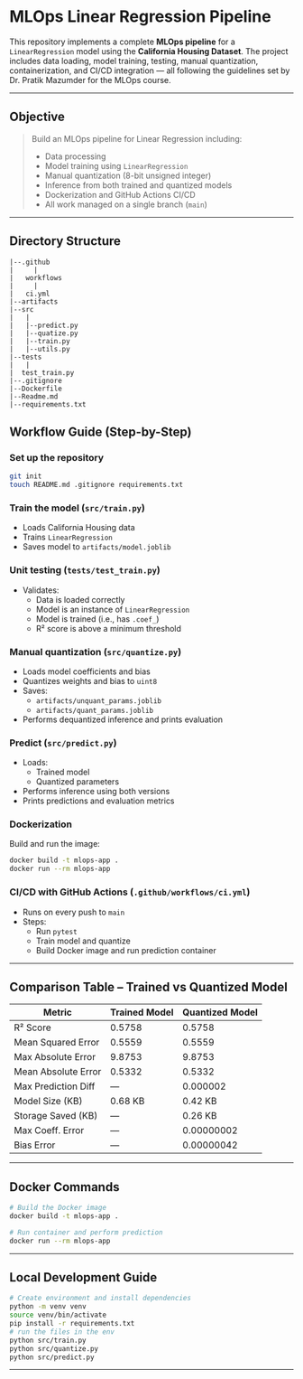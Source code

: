 
# MLOps Linear Regression Pipeline

This repository implements a complete **MLOps pipeline** for a `LinearRegression` model using the **California Housing Dataset**. The project includes data loading, model training, testing, manual quantization, containerization, and CI/CD integration — all following the guidelines set by Dr. Pratik Mazumder for the MLOps course.

---

## Objective

> Build an MLOps pipeline for Linear Regression including:
> - Data processing  
> - Model training using `LinearRegression`  
> - Manual quantization (8-bit unsigned integer)  
> - Inference from both trained and quantized models  
> - Dockerization and GitHub Actions CI/CD  
> - All work managed on a single branch (`main`)  

---

## Directory Structure
```
|--.github
|     |
|   workflows
|     |
|   ci.yml
|--artifacts
|--src
|   |
|   |--predict.py
|   |--quatize.py
|   |--train.py
|   |--utils.py
|--tests
|   |
|  test_train.py
|--.gitignore
|--Dockerfile
|--Readme.md
|--requirements.txt
```

## Workflow Guide (Step-by-Step)

###  Set up the repository
```bash
git init
touch README.md .gitignore requirements.txt
```

###  Train the model (`src/train.py`)
- Loads California Housing data  
- Trains `LinearRegression`  
- Saves model to `artifacts/model.joblib`

###  Unit testing (`tests/test_train.py`)
- Validates:
  - Data is loaded correctly
  - Model is an instance of `LinearRegression`
  - Model is trained (i.e., has `.coef_`)
  - R² score is above a minimum threshold

###  Manual quantization (`src/quantize.py`)
- Loads model coefficients and bias
- Quantizes weights and bias to `uint8`
- Saves:
  - `artifacts/unquant_params.joblib`
  - `artifacts/quant_params.joblib`
- Performs dequantized inference and prints evaluation

###  Predict (`src/predict.py`)
- Loads:
  - Trained model
  - Quantized parameters
- Performs inference using both versions
- Prints predictions and evaluation metrics

###  Dockerization
Build and run the image:
```bash
docker build -t mlops-app .
docker run --rm mlops-app
```

###  CI/CD with GitHub Actions (`.github/workflows/ci.yml`)
- Runs on every push to `main`
- Steps:
  - Run `pytest`
  - Train model and quantize
  - Build Docker image and run prediction container

---

## Comparison Table – Trained vs Quantized Model

| Metric               | Trained Model | Quantized Model |
|----------------------|---------------|-----------------|
| R² Score             | 0.5758        | 0.5758          |
| Mean Squared Error   | 0.5559        | 0.5559          |
| Max Absolute Error   | 9.8753        | 9.8753          |
| Mean Absolute Error  | 0.5332        | 0.5332          |
| Max Prediction Diff  | —             | 0.000002        |
| Model Size (KB)      | 0.68 KB       | 0.42 KB         |
| Storage Saved (KB)   | —             | 0.26 KB         |
| Max Coeff. Error     | —             | 0.00000002      |
| Bias Error           | —             | 0.00000042      |

---

## Docker Commands

```bash
# Build the Docker image
docker build -t mlops-app .

# Run container and perform prediction
docker run --rm mlops-app
```

---

## Local Development Guide

```bash
# Create environment and install dependencies
python -m venv venv
source venv/bin/activate    
pip install -r requirements.txt
# run the files in the env
python src/train.py
python src/quantize.py
python src/predict.py
```

---


